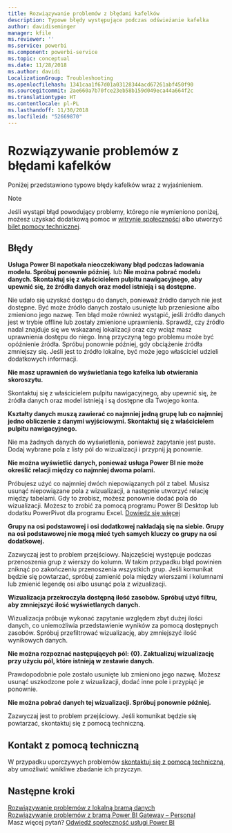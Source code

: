 ```yaml
---
title: Rozwiązywanie problemów z błędami kafelków
description: Typowe błędy występujące podczas odświeżanie kafelka
author: davidiseminger
manager: kfile
ms.reviewer: ''
ms.service: powerbi
ms.component: powerbi-service
ms.topic: conceptual
ms.date: 11/28/2018
ms.author: davidi
LocalizationGroup: Troubleshooting
ms.openlocfilehash: 1341caa1f67d01a03128344acd67261abf450f90
ms.sourcegitcommit: 2ae660a7b70fce23eb58b159d049eca44a664f2c
ms.translationtype: HT
ms.contentlocale: pl-PL
ms.lasthandoff: 11/30/2018
ms.locfileid: "52669870"
---
```

# <a name="troubleshooting-tile-errors"></a>Rozwiązywanie problemów z błędami kafelków
Poniżej przedstawiono typowe błędy kafelków wraz z wyjaśnieniem.

> [!NOTE]
> Jeśli wystąpi błąd powodujący problemy, którego nie wymieniono poniżej, możesz uzyskać dodatkową pomoc w [witrynie społeczności](http://community.powerbi.com/) albo utworzyć [bilet pomocy technicznej](https://powerbi.microsoft.com/support/).
> 
> 

## <a name="errors"></a>Błędy
**Usługa Power BI napotkała nieoczekiwany błąd podczas ładowania modelu. Spróbuj ponownie później.**
lub **Nie można pobrać modelu danych. Skontaktuj się z właścicielem pulpitu nawigacyjnego, aby upewnić się, że źródła danych oraz model istnieją i są dostępne.**

Nie udało się uzyskać dostępu do danych, ponieważ źródło danych nie jest dostępne. Być może źródło danych zostało usunięte lub przeniesione albo zmieniono jego nazwę. Ten błąd może również wystąpić, jeśli źródło danych jest w trybie offline lub zostały zmienione uprawnienia. Sprawdź, czy źródło nadal znajduje się we wskazanej lokalizacji oraz czy wciąż masz uprawnienia dostępu do niego. Inną przyczyną tego problemu może być opóźnienie źródła. Spróbuj ponownie później, gdy obciążenie źródła zmniejszy się. Jeśli jest to źródło lokalne, być może jego właściciel udzieli dodatkowych informacji.

**Nie masz uprawnień do wyświetlania tego kafelka lub otwierania skoroszytu.**

Skontaktuj się z właścicielem pulpitu nawigacyjnego, aby upewnić się, że źródła danych oraz model istnieją i są dostępne dla Twojego konta.

**Kształty danych muszą zawierać co najmniej jedną grupę lub co najmniej jedno obliczenie z danymi wyjściowymi. Skontaktuj się z właścicielem pulpitu nawigacyjnego.**

Nie ma żadnych danych do wyświetlenia, ponieważ zapytanie jest puste. Dodaj wybrane pola z listy pól do wizualizacji i przypnij ją ponownie.

**Nie można wyświetlić danych, ponieważ usługa Power BI nie może określić relacji między co najmniej dwoma polami.**

Próbujesz użyć co najmniej dwóch niepowiązanych pól z tabel. Musisz usunąć niepowiązane pola z wizualizacji, a następnie utworzyć relację między tabelami. Gdy to zrobisz, możesz ponownie dodać pola do wizualizacji. Możesz to zrobić za pomocą programu Power BI Desktop lub dodatku PowerPivot dla programu Excel. [Dowiedz się więcej](desktop-create-and-manage-relationships.md)

**Grupy na osi podstawowej i osi dodatkowej nakładają się na siebie. Grupy na osi podstawowej nie mogą mieć tych samych kluczy co grupy na osi dodatkowej.**

Zazwyczaj jest to problem przejściowy. Najczęściej występuje podczas przenoszenia grup z wierszy do kolumn. W takim przypadku błąd powinien zniknąć po zakończeniu przenoszenia wszystkich grup. Jeśli komunikat będzie się powtarzać, spróbuj zamienić pola między wierszami i kolumnami lub zmienić legendę osi albo usunąć pola z wizualizacji.  

**Wizualizacja przekroczyła dostępną ilość zasobów. Spróbuj użyć filtru, aby zmniejszyć ilość wyświetlanych danych.**

Wizualizacja próbuje wykonać zapytanie względem zbyt dużej ilości danych, co uniemożliwia przedstawienie wyników za pomocą dostępnych zasobów. Spróbuj przefiltrować wizualizację, aby zmniejszyć ilość wynikowych danych.

**Nie można rozpoznać następujących pól: {0}. Zaktualizuj wizualizację przy użyciu pól, które istnieją w zestawie danych.**

Prawdopodobnie pole zostało usunięte lub zmieniono jego nazwę. Możesz usunąć uszkodzone pole z wizualizacji, dodać inne pole i przypiąć je ponownie.

**Nie można pobrać danych tej wizualizacji. Spróbuj ponownie później.**

Zazwyczaj jest to problem przejściowy. Jeśli komunikat będzie się powtarzać, skontaktuj się z pomocą techniczną.

## <a name="contact-support"></a>Kontakt z pomocą techniczną
W przypadku uporczywych problemów [skontaktuj się z pomocą techniczną](https://support.powerbi.com), aby umożliwić wnikliwe zbadanie ich przyczyn.

## <a name="next-steps"></a>Następne kroki
[Rozwiązywanie problemów z lokalną bramą danych](service-gateway-onprem-tshoot.md)  
[Rozwiązywanie problemów z bramą Power BI Gateway – Personal](service-admin-troubleshooting-power-bi-personal-gateway.md)  
Masz więcej pytań? [Odwiedź społeczność usługi Power BI](http://community.powerbi.com/)

